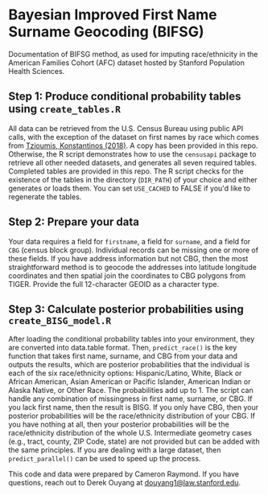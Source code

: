 # Bayesian Improved First Name Surname Geocoding (BIFSG)
Documentation of BIFSG method, as used for imputing race/ethnicity in the American Families Cohort (AFC) dataset hosted by Stanford Population Health Sciences.

## Step 1: Produce conditional probability tables using `create_tables.R`
All data can be retrieved from the U.S. Census Bureau using public API calls, with the exception of the dataset on first names by race which comes from [Tzioumis, Konstantinos (2018)](https://dataverse.harvard.edu/dataset.xhtml?persistentId=doi:10.7910/DVN/TYJKEZ). A copy has been provided in this repo. Otherwise, the R script demonstrates how to use the `censusapi` package to retrieve all other needed datasets, and generates all seven required tables. Completed tables are provided in this repo. The R script checks for the existence of the tables in the directory (`DIR_PATH`) of your choice and either generates or loads them. You can set `USE_CACHED` to FALSE if you'd like to regenerate the tables.

## Step 2: Prepare your data
Your data requires a field for `firstname`, a field for `surname`, and a field for `CBG` (census block group). Individual records can be missing one or more of these fields. If you have address information but not CBG, then the most straightforward method is to geocode the addresses into latitude longitude coordinates and then spatial join the coordinates to CBG polygons from TIGER. Provide the full 12-character GEOID as a character type.

## Step 3: Calculate posterior probabilities using `create_BISG_model.R`
After loading the conditional probability tables into your environment, they are converted into data.table format. Then, `predict_race()` is the key function that takes first name, surname, and CBG from your data and outputs the results, which are posterior probabilities that the individual is each of the six race/ethnicity options: Hispanic/Latino, White, Black or African American, Asian American or Pacific Islander, American Indian or Alaska Native, or Other Race. The probabilities add up to 1. The script can handle any combination of missingness in first name, surname, or CBG. If you lack first name, then the result is BISG. If you only have CBG, then your posterior probabilities will be the race/ethnicity distribution of your CBG. If you have nothing at all, then your posterior probabilities will be the race/ethnicity distribution of the whole U.S. Intermediate geometry cases (e.g., tract, county, ZIP Code, state) are not provided but can be added with the same principles. If you are dealing with a large dataset, then `predict_parallel()` can be used to speed up the process.

This code and data were prepared by Cameron Raymond.
If you have questions, reach out to Derek Ouyang at douyang1@law.stanford.edu. 
